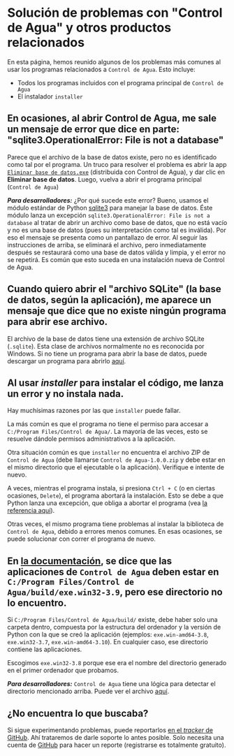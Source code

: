 # Solución de problemas con "Control de Agua" y otros productos relacionados

En esta página, hemos reunido algunos de los problemas más comunes al usar los programas relacionados a `Control de Agua`. Esto incluye:

- Todos los programas incluidos con el programa principal de `Control de Agua`
- El instalador `installer`

## En ocasiones, al abrir Control de Agua, me sale un mensaje de error que dice en parte: "sqlite3.OperationalError: File is not a database"

Parece que el archivo de la base de datos existe, pero no es identificado como tal por el programa. Un truco para resolver el problema es abrir la app
[`Eliminar base de datos.exe`](https://controldeagua.github.io/ControlDeAgua-docs/admin#limpiar-la-base-de-datos) (distribuida con Control de Agua), y dar clic en
**Eliminar base de datos**. Luego, vuelva a abrir el programa principal (`Control de Agua`)

**_Para desarrolladores:_** ¿Por qué sucede este error? Bueno, usamos el módulo estándar de Python [sqlite3](https://docs.python.org/3/library/sqlite3.html) para manejar la 
base  de datos. Éste módulo lanza un excepción `sqlite3.OperationalError: File is not a database` al tratar de abrir un archivo como base de datos, que no está vacío y 
no es una base de datos (pues su interpretación como tal es inválida). Por eso el mensaje se presenta como un pantallazo de error. Al seguir las instrucciones de arriba, se 
eliminará el archivo, pero inmediatamente después se restaurará como una base de datos válida y limpia, y el error no se repetirá. Es común que esto suceda en una instalación
nueva de Control de Agua.

## Cuando quiero abrir el "archivo SQLite" (la base de datos, según la aplicación), me aparece un mensaje que dice que no existe ningún programa para abrir ese archivo.

El archivo de la base de datos tiene una extensión de archivo SQLite
(`.sqlite`). Esta clase de archivos normalmente no es reconocida por Windows. Si no tiene un programa para abrir la base de datos, 
puede descargar un programa para abrirlo [aquí](http://sqlitebrowser.org/).

## Al usar _installer_ para instalar el código, me lanza un error y no instala nada.

Hay muchísimas razones por las que `installer` puede fallar.

La más común es que el programa no tiene el permiso para accesar a `C:/Program Files/Control de Agua/`. La mayoría de las veces, esto se resuelve dándole permisos
administrativos a la aplicación.

Otra situación común es que `installer` no encuentra el archivo ZIP de `Control de Agua` (debe llamarse `Control de Agua-1.0.0.zip` y debe estar en el mismo directorio
que el ejecutable o la aplicación). Verifique e intente de nuevo.

A veces, mientras el programa instala, si presiona `Ctrl + C` (o en ciertas ocasiones, `Delete`), el programa abortará la instalación. Esto se debe a que Python
lanza una excepción, que obliga a abortar el programa
(vea [la referencia aquí](https://docs.python.org/3/library/exceptions.html?highlight=keyboardinterrupt#KeyboardInterrupt)).

Otras veces, el mismo programa tiene problemas al instalar la biblioteca de `Control de Agua`, debido a errores menos comunes.
En esas ocasiones, se puede solucionar con correr el programa de nuevo.

## En [la documentación](https://ControlDeAgua.github.io/ControlDeAgua-docs), se dice que las aplicaciones de `Control de Agua` deben estar en `C:/Program Files/Control de Agua/build/exe.win32-3.9`, pero ese directorio no lo encuentro.

Si `C:/Program Files/Control de Agua/build/` existe, debe haber solo una carpeta dentro, compuesta por la estructura del ordenador y la versión de Python con la que se
creó la aplicación (ejemplos: `exe.win-amd64-3.8`, `exe.win32-3.7`, `exe.win-amd64-3.10`). En cualquier caso, ese directorio contiene las aplicaciones.

Escogimos `exe.win32-3.8` porque ese era el nombre del directorio generado en el primer ordenador que probamos.

**_Para desarrolladores:_** `Control de Agua` tiene una lógica para detectar el directorio mencionado arriba. Puede ver
el archivo [aquí](https://github.com/ControlDeAgua/ControlDeAgua/blob/main/tools/pathfinders.py).

## ¿No encuentra lo que buscaba?

Si sigue experimentando problemas, puede reportarlos [en el _tracker_ de GitHub](https://github.com/ControlDeAgua/bug_tracker). Ahí trataremos de darle soporte lo antes 
posible. Solo necesita una cuenta de [GitHub](https://github.com) para hacer un reporte (registrarse es totalmente gratuito).
